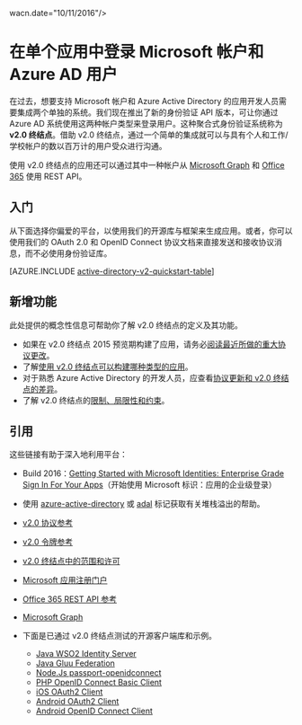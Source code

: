 <properties
	pageTitle="应用模型 v2.0 概述 | Azure"
	description="使用 Microsoft 帐户和 Azure Active Directory 登录的构建应用简介。"
	services="active-directory"
	documentationCenter=""
	authors="dstrockis"
	manager="mbaldwin"
	editor=""/>

<tags
	ms.service="active-directory"
	ms.workload="identity"
	ms.tgt_pltfrm="na"
	ms.devlang="na"
	ms.topic="article"
	ms.date="09/16/2016"
	ms.author="dastrock"
   wacn.date="10/11/2016"/>
	wacn.date="10/11/2016"/>

# 在单个应用中登录 Microsoft 帐户和 Azure AD 用户

在过去，想要支持 Microsoft 帐户和 Azure Active Directory 的应用开发人员需要集成两个单独的系统。我们现在推出了新的身份验证 API 版本，可让你通过 Azure AD 系统使用这两种帐户类型来登录用户。这种聚合式身份验证系统称为 **v2.0 终结点**。借助 v2.0 终结点，通过一个简单的集成就可以与具有个人和工作/学校帐户的数以百万计的用户受众进行沟通。

使用 v2.0 终结点的应用还可以通过其中一种帐户从 [Microsoft Graph](https://graph.microsoft.io) 和 [Office 365](https://msdn.microsoft.com/office/office365/howto/authenticate-Office-365-APIs-using-v2) 使用 REST API。

<!-- For a quick introduction to the v2.0 endpoint, please view the [Getting Started with Microsoft Identities: Enterprise Grade Sign In For Your Apps](https://azure.microsoft.com/documentation/videos/build-2016-getting-started-with-microsoft-identities-enterprise-grade-sign-in-for-your-apps) video. -->

## 入门

从下面选择你偏爱的平台，以使用我们的开源库与框架来生成应用。或者，你可以使用我们的 OAuth 2.0 和 OpenID Connect 协议文档来直接发送和接收协议消息，而不必使用身份验证库。

<!-- TODO: Finalize this table  -->
[AZURE.INCLUDE [active-directory-v2-quickstart-table](../../includes/active-directory-v2-quickstart-table.md)]

## 新增功能
此处提供的概念性信息可帮助你了解 v2.0 终结点的定义及其功能。

- 如果在 v2.0 终结点 2015 预览期构建了应用，请务必[阅读最近所做的重大协议更改](/documentation/articles/active-directory-v2-preview-oidc-changes/)。
- 了解[使用 v2.0 终结点可以构建哪种类型的应用](/documentation/articles/active-directory-v2-flows/)。
- 对于熟悉 Azure Active Directory 的开发人员，应查看[协议更新和 v2.0 终结点的差异](/documentation/articles/active-directory-v2-compare/)。
- 了解 v2.0 终结点的[限制、局限性和约束](/documentation/articles/active-directory-v2-limitations/)。

## 引用
这些链接有助于深入地利用平台：

- Build 2016：[Getting Started with Microsoft Identities: Enterprise Grade Sign In For Your Apps](https://azure.microsoft.com/documentation/videos/build-2016-getting-started-with-microsoft-identities-enterprise-grade-sign-in-for-your-apps)（开始使用 Microsoft 标识：应用的企业级登录）
- 使用 [azure-active-directory](http://stackoverflow.com/questions/tagged/azure-active-directory) 或 [adal](http://stackoverflow.com/questions/tagged/adal) 标记获取有关堆栈溢出的帮助。
- [v2.0 协议参考](/documentation/articles/active-directory-v2-protocols/)
- [v2.0 令牌参考](/documentation/articles/active-directory-v2-tokens/)
- [v2.0 终结点中的范围和许可](/documentation/articles/active-directory-v2-scopes/)
- [Microsoft 应用注册门户](https://apps.dev.microsoft.com)
- [Office 365 REST API 参考](https://msdn.microsoft.com/office/office365/howto/authenticate-Office-365-APIs-using-v2)
- [Microsoft Graph](https://graph.microsoft.io)
- 下面是已通过 v2.0 终结点测试的开源客户端库和示例。

  - [Java WSO2 Identity Server](https://docs.wso2.com/display/IS500/Introducing+the+Identity+Server)
  - [Java Gluu Federation](https://github.com/GluuFederation/oxAuth)
  - [Node.Js passport-openidconnect](https://www.npmjs.com/package/passport-openidconnect)
  - [PHP OpenID Connect Basic Client](https://github.com/jumbojett/OpenID-Connect-PHP)
  - [iOS OAuth2 Client](https://github.com/nxtbgthng/OAuth2Client)
  - [Android OAuth2 Client](https://github.com/wuman/android-oauth-client)
  - [Android OpenID Connect Client](https://github.com/kalemontes/OIDCAndroidLib)

<!---HONumber=Mooncake_0926_2016-->
